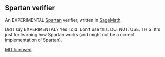 Spartan verifier
----------------

An EXPERIMENTAL [Spartan](https://eprint.iacr.org/2019/550) verifier, written in
[SageMath](https://www.sagemath.org/).

Did I say EXPERIMENTAL? Yes I did. Don't use this. DO. NOT. USE. THIS. It's just
for learning how Spartan works (and might not be a correct implementation of
Spartan).

[MIT licensed](LICENSE).

